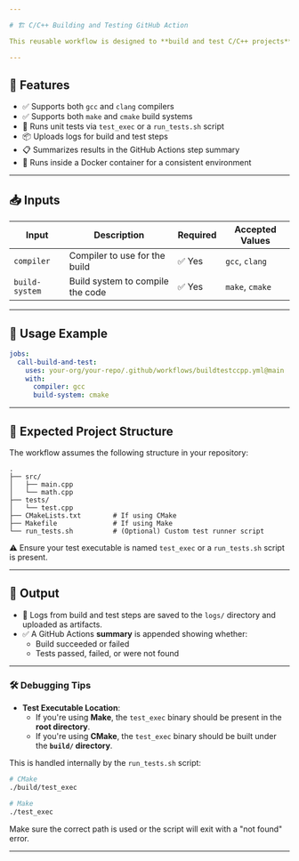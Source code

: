 ```yaml
---

# 🏗️ C/C++ Building and Testing GitHub Action

This reusable workflow is designed to **build and test C/C++ projects** using either **CMake** or **Make**, and with **GCC** or **Clang** as the compiler. It can be called from other workflows to automate CI pipelines for C/C++ projects.

---
```


## 🔧 Features

- ✅ Supports both `gcc` and `clang` compilers  
- ✅ Supports both `make` and `cmake` build systems  
- 🧪 Runs unit tests via `test_exec` or a `run_tests.sh` script  
- 📦 Uploads logs for build and test steps  
- 📋 Summarizes results in the GitHub Actions step summary  
- 🐳 Runs inside a Docker container for a consistent environment  

---

## 📥 Inputs

| Input          | Description                         | Required | Accepted Values         |
|----------------|-------------------------------------|----------|--------------------------|
| `compiler`     | Compiler to use for the build       | ✅ Yes   | `gcc`, `clang`           |
| `build-system` | Build system to compile the code    | ✅ Yes   | `make`, `cmake`          |

---

## 🚀 Usage Example

```yaml
jobs:
  call-build-and-test:
    uses: your-org/your-repo/.github/workflows/buildtestccpp.yml@main
    with:
      compiler: gcc
      build-system: cmake
```

---

## 📂 Expected Project Structure

The workflow assumes the following structure in your repository:

```
.
├── src/
│   ├── main.cpp
│   └── math.cpp
├── tests/
│   └── test.cpp
├── CMakeLists.txt        # If using CMake
├── Makefile              # If using Make
└── run_tests.sh          # (Optional) Custom test runner script
```

⚠️ Ensure your test executable is named `test_exec` or a `run_tests.sh` script is present.

---

## 📄 Output

* 📝 Logs from build and test steps are saved to the `logs/` directory and uploaded as artifacts.  
* ✅ A GitHub Actions **summary** is appended showing whether:
  * Build succeeded or failed  
  * Tests passed, failed, or were not found  

---

### 🛠️ Debugging Tips

* **Test Executable Location**:
  - If you're using **Make**, the `test_exec` binary should be present in the **root directory**.
  - If you're using **CMake**, the `test_exec` binary should be built under the **`build/` directory**.

This is handled internally by the `run_tests.sh` script:

```bash
# CMake
./build/test_exec

# Make
./test_exec
```

Make sure the correct path is used or the script will exit with a "not found" error.

---
